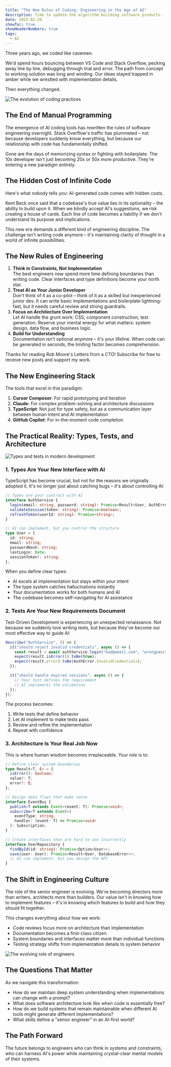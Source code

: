 ```yaml
---
title: "The New Rules of Coding: Engineering in the Age of AI"
description: Time to update the algorithm building software products.
date: 2025-02-20
showToc: true
showHeaderNumbers: true
tags:
  - AI
---
```


Three years ago, we coded like cavemen.

We'd spend hours bouncing between VS Code and Stack Overflow, pecking away line by line, debugging through trial and error. The path from concept to working solution was long and winding. Our ideas stayed trapped in amber while we wrestled with implementation details.

Then everything changed.

![The evolution of coding practices](/images/posts/llm-coding-best-practices/the-new-rules-of-coding-engineering-in-the-age-of-ai-figure-1.png)

## The End of Manual Programming

The emergence of AI coding tools has rewritten the rules of software engineering overnight. Stack Overflow's traffic has plummeted – not because developers suddenly know everything, but because our relationship with code has fundamentally shifted.

Gone are the days of memorizing syntax or fighting with boilerplate. The 10x developer isn't just becoming 20x or 50x more productive. They're entering a new paradigm entirely.

## The Hidden Cost of Infinite Code

Here's what nobody tells you: AI-generated code comes with hidden costs.

Kent Beck once said that a codebase's true value lies in its optionality – the ability to build upon it. When we blindly accept AI's suggestions, we risk creating a house of cards. Each line of code becomes a liability if we don't understand its purpose and implications.

This new era demands a different kind of engineering discipline. The challenge isn't writing code anymore – it's maintaining clarity of thought in a world of infinite possibilities.

## The New Rules of Engineering

1.  **Think in Constraints, Not Implementation**  
    The best engineers now spend more time defining boundaries than writing code. Clear interfaces and type definitions become your north star.
2.  **Treat AI as Your Junior Developer**  
    Don't think of it as a co-pilot – think of it as a skilled but inexperienced junior dev. It can write basic implementations and boilerplate lightning-fast, but it needs careful review and strong guardrails.
3.  **Focus on Architecture Over Implementation**  
    Let AI handle the grunt work: CSS, component construction, test generation. Reserve your mental energy for what matters: system design, data flow, and business logic.
4.  **Build for Understanding**  
    Documentation isn't optional anymore – it's your lifeline. When code can be generated in seconds, the limiting factor becomes comprehension.

Thanks for reading Rob Moore's Letters from a CTO! Subscribe for free to receive new posts and support my work.

## The New Engineering Stack

The tools that excel in this paradigm:

1.  **Cursor Composer**: For rapid prototyping and iteration
2.  **Claude**: For complex problem-solving and architecture discussions
3.  **TypeScript**: Not just for type safety, but as a communication layer between human intent and AI implementation
4.  **GitHub Copilot**: For in-the-moment code completion

## The Practical Reality: Types, Tests, and Architecture

![Types and tests in modern development](/images/posts/llm-coding-best-practices/the-practical-reality-types-tests-and-architecture.png)

### 1. Types Are Your New Interface with AI

TypeScript has become crucial, but not for the reasons we originally adopted it. It's no longer just about catching bugs – it's about controlling AI:

```typescript
// Types are your contract with AI
interface AuthService {
  login(email: string, password: string): Promise<Result<User, AuthError>>;
  validateSession(token: string): Promise<boolean>;
  refreshToken(userId: string): Promise<string>;
}

// AI can implement, but you control the structure
type User = {
  id: string;
  email: string;
  passwordHash: string;
  lastLogin: Date;
  sessionToken?: string;
};
```

When you define clear types:

- AI excels at implementation but stays within your intent
- The type system catches hallucinations instantly
- Your documentation works for both humans and AI
- The codebase becomes self-navigating for AI assistance

### 2. Tests Are Your New Requirements Document

Test-Driven Development is experiencing an unexpected renaissance. Not because we suddenly love writing tests, but because they've become our most effective way to guide AI:

```typescript
describe("AuthService", () => {
  it("should reject invalid credentials", async () => {
    const result = await authService.login("bad@email.com", "wrongpass");
    expect(result.isError()).toBe(true);
    expect(result.error).toBe(AuthError.InvalidCredentials);
  });

  it("should handle expired sessions", async () => {
    // Your test defines the requirement
    // AI implements the validation
  });
});
```

The process becomes:

1.  Write tests that define behavior
2.  Let AI implement to make tests pass
3.  Review and refine the implementation
4.  Repeat with confidence

### 3. Architecture Is Your Real Job Now

This is where human wisdom becomes irreplaceable. Your role is to:

```typescript
// Define clear system boundaries
type Result<T, E> = {
  isError(): boolean;
  value?: T;
  error?: E;
};

// Design data flows that make sense
interface EventBus {
  publish<T extends Event>(event: T): Promise<void>;
  subscribe<T extends Event>(
    eventType: string,
    handler: (event: T) => Promise<void>
  ): Subscription;
}

// Create interfaces that are hard to use incorrectly
interface UserRepository {
  findById(id: string): Promise<Option<User>>;
  save(user: User): Promise<Result<User, DatabaseError>>;
  // AI can implement, but you design the API
}
```

## The Shift in Engineering Culture

The role of the senior engineer is evolving. We're becoming directors more than writers, architects more than builders. Our value isn't in knowing how to implement features – it's in knowing which features to build and how they should fit together.

This changes everything about how we work:

- Code reviews focus more on architecture than implementation
- Documentation becomes a first-class citizen
- System boundaries and interfaces matter more than individual functions
- Testing strategy shifts from implementation details to system behavior

![The evolving role of engineers](/images/posts/llm-coding-best-practices/the-shift-in-engineering-culture.png)

## The Questions That Matter

As we navigate this transformation:

- How do we maintain deep system understanding when implementations can change with a prompt?
- What does software architecture look like when code is essentially free?
- How do we build systems that remain maintainable when different AI tools might generate different implementations?
- What skills define a "senior engineer" in an AI-first world?

## The Path Forward

The future belongs to engineers who can think in systems and constraints, who can harness AI's power while maintaining crystal-clear mental models of their systems.
